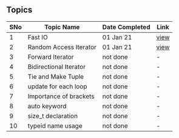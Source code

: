 ## Topics

SNo | Topic Name | Date Completed | Link |
----|------------|----------------|------|
1 | Fast IO | 01 Jan 21 | [view](fast_IO.cpp) | 
2 | Random Access Iterator | 01 Jan 21 | [view](random_access_iterator.cpp) |
3 | Forward Iterator | not done | - |
4 | Bidirectional Iterator | not done | - |
5 | Tie and Make Tuple | not done | - |
6 | update for each loop | not done | - |
7 | Importance of brackets | not done | - |
8 | auto keyword | not done | - |
9 | size_t declaration | not done | - |
10 | typeid name usage | not done | - |